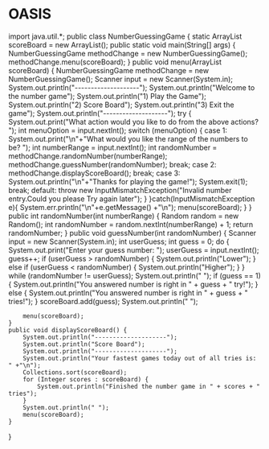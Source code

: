 # OASIS

import java.util.*;
public class NumberGuessingGame {
    static ArrayList<Integer> scoreBoard = new ArrayList<Integer>();
    public static void main(String[] args) {
        NumberGuessingGame methodChange = new NumberGuessingGame();
        methodChange.menu(scoreBoard);
    }
    public void menu(ArrayList<Integer> scoreBoard) {
        NumberGuessingGame methodChange = new NumberGuessingGame();
        Scanner input = new Scanner(System.in);
        System.out.println("--------------------");
        System.out.println("Welcome to the number game");
        System.out.println("1) Play the Game");
        System.out.println("2) Score Board");
        System.out.println("3) Exit the game");
        System.out.println("--------------------");
        try {
            System.out.print("What action would you like to do from the above actions? ");
            int menuOption = input.nextInt();
            switch (menuOption) {
                case 1:
                    System.out.print("\n"+"What would you like the range of the numbers to be? ");
                    int numberRange = input.nextInt();
                    int randomNumber = methodChange.randomNumber(numberRange);
                    methodChange.guessNumber(randomNumber);
                    break;
                case 2:
                    methodChange.displayScoreBoard();
                    break;
                case 3:
                    System.out.println("\n"+"Thanks for playing the game!");
                    System.exit(1);
                    break;
                default:
                    throw new InputMismatchException("Invalid number entry.Could you please Try again later");
            }
        }catch(InputMismatchException e){
            System.err.println("\n"+e.getMessage() +"\n");
            menu(scoreBoard);
        }
    }
    public int randomNumber(int numberRange) {
        Random random = new Random();
        int randomNumber = random.nextInt(numberRange) + 1;
        return randomNumber;
    }
    public void guessNumber(int randomNumber) {
        Scanner input = new Scanner(System.in);
        int userGuess;
        int guess = 0;
        do {
            System.out.print("Enter your guess number: ");
            userGuess = input.nextInt();
            guess++;
            if (userGuess > randomNumber) {
                System.out.println("Lower");
            } else if (userGuess < randomNumber) {
                System.out.println("Higher");
            }
        } while (randomNumber != userGuess);
        System.out.println(" ");
        if (guess == 1) {
            System.out.println("You answered number is right in " + guess + " try!");
        } else {
            System.out.println("You answered number is right in " + guess + " tries!");
        }
        scoreBoard.add(guess);
        System.out.println(" ");

        menu(scoreBoard);
    }
    public void displayScoreBoard() {
        System.out.println("--------------------");
        System.out.println("Score Board");
        System.out.println("--------------------");
        System.out.println("Your fastest games today out of all tries is: " +"\n");
        Collections.sort(scoreBoard);
        for (Integer scores : scoreBoard) {
            System.out.println("Finished the number game in " + scores + " tries");
        }
        System.out.println(" ");
        menu(scoreBoard);
    }
}
